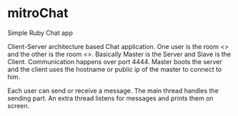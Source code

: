 # mitroChat
Simple Ruby Chat app

Client-Server architecture based Chat application.
One user is the room <<Master>> and the other is the room <<Slave>>. Basically Master is the Server and Slave is the Client.
Communication happens over port 4444. Master boots the server and the client uses the hostname or public ip of the master to connect to him. 
  
Each user can send or receive a message. The main thread handles the sending part. An extra thread listens for messages and prints them on screen. 

